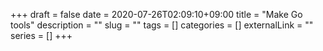 +++
draft = false
date = 2020-07-26T02:09:10+09:00
title = "Make Go tools"
description = ""
slug = ""
tags = []
categories = []
externalLink = ""
series = []
+++
